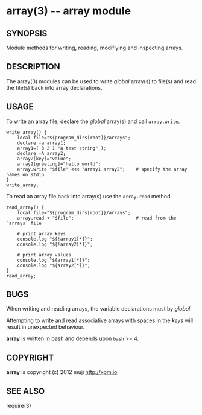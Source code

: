 array(3) -- array module
=============================================

## SYNOPSIS

Module methods for writing, reading, modifiying and inspecting arrays.

## DESCRIPTION

The array(3) modules can be used to write *global* array(s) to file(s) and read the file(s) back into array declarations.

## USAGE

To write an array file, declare the *global* array(s) and call `array.write`.

	write_array() {
		local file="${program_dirs[root]}/arrays";
		declare -a array1;
		array1=( 3 2 1 "a test string" );
		declare -A array2;
		array2[key]="value";
		array2[greeting]="hello world";
		array.write "$file" <<< "array1 array2";	# specify the array names on stdin
	}
	write_array;
	
To read an array file back into array(s) use the `array.read` method.

	read_array() {
		local file="${program_dirs[root]}/arrays";
		array.read < "$file";						# read from the `arrays` file
		
		# print array keys
		console.log "${!array1[*]}";
		console.log "${!array2[*]}";
		
		# print array values
		console.log "${array1[*]}";
		console.log "${array2[*]}";
	}
	read_array;

## BUGS

When writing and reading arrays, the variable declarations must by *global*.

Attempting to write and read associative arrays with spaces in the *keys* will result in unexpected behaviour.

**array** is written in bash and depends upon `bash` >= 4.

## COPYRIGHT

**array** is copyright (c) 2012 muji <http://xpm.io>

## SEE ALSO

require(3)


[SYNOPSIS]: #SYNOPSIS "SYNOPSIS"
[DESCRIPTION]: #DESCRIPTION "DESCRIPTION"
[USAGE]: #USAGE "USAGE"
[BUGS]: #BUGS "BUGS"
[COPYRIGHT]: #COPYRIGHT "COPYRIGHT"
[SEE ALSO]: #SEE-ALSO "SEE ALSO"


[strike(1)]: strike.1.html
[boilerplate(3)]: boilerplate.3.html
[require(3)]: require.3.html
[method(3)]: method.3.html
[http(3)]: http.3.html
[bake(1)]: bake.1.html
[rest(1)]: rest.1.html
[git(1)]: http://git-scm.com/
[bash(1)]: http://man.cx/bash(1)
[curl(1)]: http://man.cx/curl(1)
[echo(1)]: http://man.cx/echo(1)
[tee(1)]: http://man.cx/tee(1)
[ronn(1)]: https://github.com/rtomayko/ronn
[github(7)]: http://github.com/
[json-sh(1)]: https://github.com/dominictarr/JSON.sh
[npm(1)]: http://npmjs.org
[ruby(3)]: http://www.ruby-lang.org/
[array(3)]: array.3.html
[console(3)]: console.3.html
[delegate(3)]: delegate.3.html
[executable(3)]: executable.3.html
[globals-api(3)]: globals-api.3.html
[help(7)]: help.7.html
[json(3)]: json.3.html
[strike-credits(7)]: strike-credits.7.html
[strike-tree(7)]: strike-tree.7.html
[strike(7)]: strike.7.html
[task-clean(7)]: task-clean.7.html
[task-doc(7)]: task-doc.7.html
[task-list(7)]: task-list.7.html
[task-test(7)]: task-test.7.html
